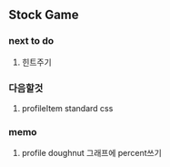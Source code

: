 ## Stock Game

### next to do

1. 힌트주기

### 다음할것

1. profileItem standard css

### memo

1. profile doughnut 그래프에 percent쓰기
